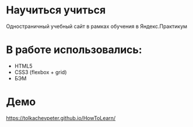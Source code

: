 # Научиться учиться
Одностраничный учебный сайт в рамках обучения в Яндекс.Практикум

# В работе использовались:
- HTML5
- CSS3 (flexbox + grid)
- БЭМ

# Демо
https://tolkachevpeter.github.io/HowToLearn/
